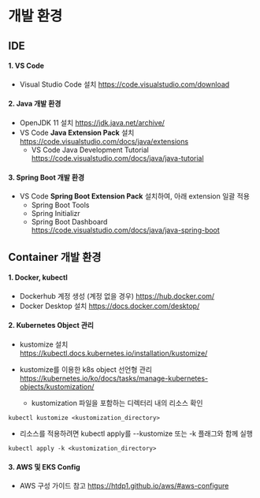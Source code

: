 # 개발 환경

## IDE

#### 1. VS Code
- Visual Studio Code 설치
<https://code.visualstudio.com/download>

#### 2. Java 개발 환경
- OpenJDK 11 설치
<https://jdk.java.net/archive/>
- VS Code **Java Extension Pack** 설치
<https://code.visualstudio.com/docs/java/extensions>
  - VS Code Java Development Tutorial
<https://code.visualstudio.com/docs/java/java-tutorial>

#### 3. Spring Boot 개발 환경
- VS Code **Spring Boot Extension Pack** 설치하여, 아래 extension 일괄 적용
  - Spring Boot Tools
  - Spring Initializr
  - Spring Boot Dashboard
<https://code.visualstudio.com/docs/java/java-spring-boot>


## Container 개발 환경

#### 1. Docker, kubectl
- Dockerhub 계정 생성 (계정 없을 경우)
<https://hub.docker.com/>
- Docker Desktop 설치
<https://docs.docker.com/desktop/>

#### 2. Kubernetes Object 관리
- kustomize 설치
<https://kubectl.docs.kubernetes.io/installation/kustomize/>

- kustomize를 이용한 k8s object 선언형 관리
<https://kubernetes.io/ko/docs/tasks/manage-kubernetes-objects/kustomization/>

  - kustomization 파일을 포함하는 디렉터리 내의 리소스 확인
```
kubectl kustomize <kustomization_directory>
```
  - 리소스를 적용하려면 kubectl apply를 --kustomize 또는 -k 플래그와 함께 실행
```
kubectl apply -k <kustomization_directory>
```

#### 3. AWS 및 EKS Config
- AWS 구성 가이드 참고
<https://htdp1.github.io/aws/#aws-configure>
